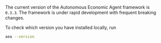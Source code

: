The current version of the Autonomous Economic Agent framework is `0.3.3`. The framework is under rapid development with frequent breaking changes.

To check which version you have installed locally, run

``` bash
aea --version
```